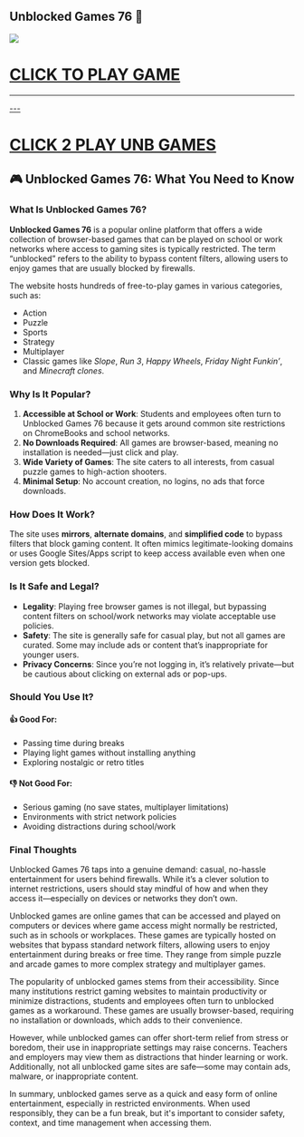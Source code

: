 ## Unblocked Games 76 👋

<a href="https://mathlessons.blog/"><img src="https://clearcache.store/gamez.png"></a>

<h1><a href="https://mathlessons.blog">CLICK TO PLAY GAME</h1>
<HR>---
<H1><a href="https://mathtest-99.art">CLICK 2 PLAY UNB GAMES</a></H1>


## 🎮 Unblocked Games 76: What You Need to Know

### What Is Unblocked Games 76?

**Unblocked Games 76** is a popular online platform that offers a wide collection of browser-based games that can be played on school or work networks where access to gaming sites is typically restricted. The term “unblocked” refers to the ability to bypass content filters, allowing users to enjoy games that are usually blocked by firewalls.

The website hosts hundreds of free-to-play games in various categories, such as:

* Action
* Puzzle
* Sports
* Strategy
* Multiplayer
* Classic games like *Slope*, *Run 3*, *Happy Wheels*, *Friday Night Funkin’*, and *Minecraft clones*.

### Why Is It Popular?

1. **Accessible at School or Work**: Students and employees often turn to Unblocked Games 76 because it gets around common site restrictions on ChromeBooks and school networks.
2. **No Downloads Required**: All games are browser-based, meaning no installation is needed—just click and play.
3. **Wide Variety of Games**: The site caters to all interests, from casual puzzle games to high-action shooters.
4. **Minimal Setup**: No account creation, no logins, no ads that force downloads.

### How Does It Work?

The site uses **mirrors**, **alternate domains**, and **simplified code** to bypass filters that block gaming content. It often mimics legitimate-looking domains or uses Google Sites/Apps script to keep access available even when one version gets blocked.

### Is It Safe and Legal?

* **Legality**: Playing free browser games is not illegal, but bypassing content filters on school/work networks may violate acceptable use policies.
* **Safety**: The site is generally safe for casual play, but not all games are curated. Some may include ads or content that’s inappropriate for younger users.
* **Privacy Concerns**: Since you’re not logging in, it’s relatively private—but be cautious about clicking on external ads or pop-ups.

### Should You Use It?

#### 👍 Good For:

* Passing time during breaks
* Playing light games without installing anything
* Exploring nostalgic or retro titles

#### 👎 Not Good For:

* Serious gaming (no save states, multiplayer limitations)
* Environments with strict network policies
* Avoiding distractions during school/work

### Final Thoughts

Unblocked Games 76 taps into a genuine demand: casual, no-hassle entertainment for users behind firewalls. While it’s a clever solution to internet restrictions, users should stay mindful of how and when they access it—especially on devices or networks they don’t own.

Unblocked games are online games that can be accessed and played on computers or devices where game access might normally be restricted, such as in schools or workplaces. These games are typically hosted on websites that bypass standard network filters, allowing users to enjoy entertainment during breaks or free time. They range from simple puzzle and arcade games to more complex strategy and multiplayer games.

The popularity of unblocked games stems from their accessibility. Since many institutions restrict gaming websites to maintain productivity or minimize distractions, students and employees often turn to unblocked games as a workaround. These games are usually browser-based, requiring no installation or downloads, which adds to their convenience.

However, while unblocked games can offer short-term relief from stress or boredom, their use in inappropriate settings may raise concerns. Teachers and employers may view them as distractions that hinder learning or work. Additionally, not all unblocked game sites are safe—some may contain ads, malware, or inappropriate content.

In summary, unblocked games serve as a quick and easy form of online entertainment, especially in restricted environments. When used responsibly, they can be a fun break, but it's important to consider safety, context, and time management when accessing them.


